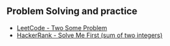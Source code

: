 ## Problem Solving and practice

- [LeetCode - Two Some Problem](https://leetcode.com/problems/two-sum/)
- [HackerRank - Solve Me First (sum of two integers)](https://www.hackerrank.com/challenges/solve-me-first/problem?isFullScreen=true)
